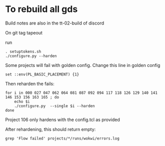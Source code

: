# To rebuild all gds

Build notes are also in the tt-02-build of discord

On git tag tapeout

run 

    . setuptokens.sh
    ./configure.py --harden

Some projects will fail with golden config. Change this line in golden config

    set ::env(PL_BASIC_PLACEMENT) {1}

Then reharden the fails:

    for i in 000 027 047 062 064 081 087 092 094 117 118 126 129 140 141 146 153 156 163 165 ; do 
        echo $i
        ./configure.py  --single $i --harden
    done

Project 106 only hardens with the config.tcl as provided

After rehardening, this should return empty:

    grep 'Flow failed' projects/*/runs/wokwi/errors.log

